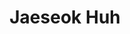 ---
layout: member
title: "Jaeseok Huh"
role: "Professor"
interests: ["Scheduling", "RL", "Smart Manufacturing"]
photo: "/img/people/jshuh.jpg"
email: "jshuh@ssu.ac.kr"
permalink: /members/jaeseok_huh/   # ← 이 줄 추가!
links:
  - ["Homepage", "https://laonhjs.github.io/"]
  - ["Google Scholar", "https://scholar.google.com/citations?user=0Xzd2f8AAAAJ"]
---